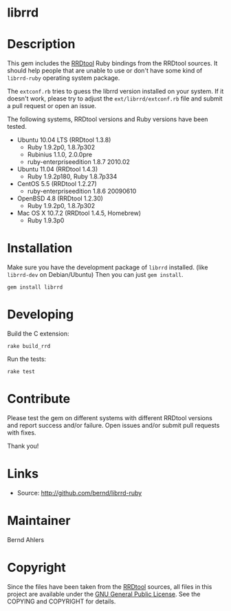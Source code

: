 librrd
======

# Description

This gem includes the [RRDtool](http://www.mrtg.org/rrdtool/) Ruby bindings from
the RRDtool sources. It should help people that are unable to use or don't have
some kind of `librrd-ruby` operating system package.

The `extconf.rb` tries to guess the librrd version installed on your system.
If it doesn't work, please try to adjust the `ext/librrd/extconf.rb` file
and submit a pull request or open an issue.

The following systems, RRDtool versions and Ruby versions  have been tested.

* Ubuntu 10.04 LTS (RRDtool 1.3.8)
  * Ruby 1.9.2p0, 1.8.7p302
  * Rubinius 1.1.0, 2.0.0pre
  * ruby-enterpriseedition 1.8.7 2010.02
* Ubuntu 11.04 (RRDtool 1.4.3)
  * Ruby 1.9.2p180, Ruby 1.8.7p334
* CentOS 5.5 (RRDtool 1.2.27)
  * ruby-enterpriseedition 1.8.6 20090610
* OpenBSD 4.8 (RRDtool 1.2.30)
  * Ruby 1.9.2p0, 1.8.7p302
* Mac OS X 10.7.2 (RRDtool 1.4.5, Homebrew)
  * Ruby 1.9.3p0

# Installation

Make sure you have the development package of `librrd` installed.
(like `librrd-dev` on Debian/Ubuntu) Then you can just `gem install`.

    gem install librrd

# Developing

Build the C extension:

    rake build_rrd

Run the tests:

    rake test

# Contribute

Please test the gem on different systems with different RRDtool versions
and report success and/or failure. Open issues and/or submit pull
requests with fixes.

Thank you!

# Links

* Source: http://github.com/bernd/librrd-ruby

# Maintainer

Bernd Ahlers

# Copyright

Since the files have been taken from the [RRDtool](http://www.mrtg.org/rrdtool/)
sources, all files in this project are available under the
[GNU General Public License](http://www.gnu.org/copyleft/gpl.html). See the
COPYING and COPYRIGHT for details.
